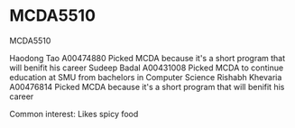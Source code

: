 # MCDA5510
MCDA5510

Haodong Tao A00474880
Picked MCDA because it's a short program that will benifit his career
Sudeep Badal A00431008
Picked MCDA to continue education at SMU from bachelors in Computer Science
Rishabh Khevaria A00476814
Picked MCDA because it's a short program that will benifit his career

Common interest: Likes spicy food
